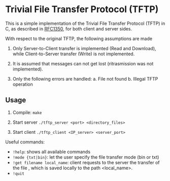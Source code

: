 # Trivial File Transfer Protocol (TFTP)

This is a simple implementation of the Trivial File Transfer Protocol (TFTP) in C, as described in [RFC1350](https://www.rfc-editor.org/rfc/rfc1350), for both client and server sides. 

With respect to the original TFTP, the following assumptions are made

1. Only Server-to-Client transfer is implemented (Read and Download), while Client-to-Server transfer (Write) is not implemented.

2. It is assumed that messages can not get lost (ritrasmission was not implemented).

3. Only the following errors are handled:
		a. File not found
		b. Illegal TFTP operation


## Usage

1. Compile:
		`make`

2. Start server
	`./tftp_server <port> <directory_files>`

3. Start client
	`./tftp_client <IP_server> <server_port>`


Useful commands:

- `!help`: shows all available commands
- `!mode {txt|bin}`: let the user specify the file transfer mode (bin or txt)
- `!get filename local_name`: client requests to the server the transfer of the file <filename>, which is saved locally to the path <local_name>.  
- `!quit`
